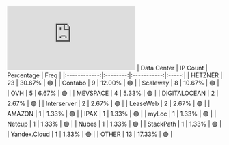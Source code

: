 ![Diagramm](https://github.com/obajay/StateSync-snapshots/blob/main/Projects/Lum/1/README.md)
| Data Center | IP Count | Percentage | Freq |
|:------------:|:--------:|:-----------:|:-----:|
| HETZNER | 23 | 30.67% | 🟢 |
| Contabo | 9 | 12.00% | 🟢 |
| Scaleway | 8 | 10.67% | 🟢 |
| OVH | 5 | 6.67% | 🟢 |
| MEVSPACE | 4 | 5.33% | 🟢 |
| DIGITALOCEAN | 2 | 2.67% | 🟢 |
| Interserver | 2 | 2.67% | 🟢 |
| LeaseWeb | 2 | 2.67% | 🟢 |
| AMAZON | 1 | 1.33% | 🟢 |
| IPAX | 1 | 1.33% | 🟢 |
| myLoc | 1 | 1.33% | 🟢 |
| Netcup | 1 | 1.33% | 🟢 |
| Nubes | 1 | 1.33% | 🟢 |
| StackPath | 1 | 1.33% | 🟢 |
| Yandex.Cloud | 1 | 1.33% | 🟢 |
| OTHER | 13 | 17.33% | 🟢 |